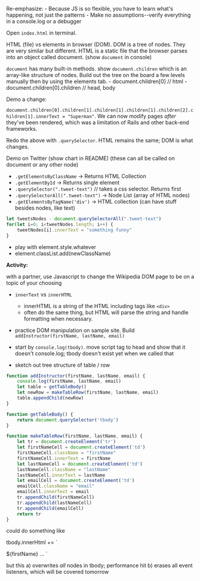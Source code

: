 Re-emphasize:
    - Because JS is so flexible, you have to learn what's happening, not just the patterns
    - Make no assumptions--verify everything in a console.log or a debugger

Open `index.html` in terminal. 

HTML (file) vs elements in browser (DOM).  DOM is a tree of nodes.  They are very similar but different.  HTML is a static file that the browser parses into an object called document.  (show `document` in console)

`document` has many built-in methods.  show `document.children` which is an array-like structure of nodes.  Build out the tree on the board a few levels manually then by using the elements tab.
    - document.children[0] // html
    - document.children[0].children // head, body
    
Demo a change:

`document.children[0].children[1].children[1].children[1].children[2].children[1].innerText = "Superman"`.  We can now modify pages _after_ they've been rendered, which was a limitation of Rails and other back-end frameworks.

Redo the above with `.querySelector`.  HTML remains the same; DOM is what changes.
 
Demo on Twitter (show chart in README) (these can all be called on document or any other node)
- `.getElementsByClassName` -> Returns HTML Collection
- `.getElementById` -> Returns single element
- `.querySelector(".tweet-text")` // takes a css selector.  Returns first
- `.querySelectorAll(".tweet-text")` -> Node List (array of HTML nodes) 
- `.getElementsByTagName('div')` -> HTML collection (can have stuff besides nodes, like text)

```js
let tweetsNodes - document.querySelectorAll(".tweet-text")
for(let i=0; i<tweetNodes.length; i++) {
    tweetNodes[i].innerText = "something funny"
}
````

- play with element.style.whatever
- element.classList.add(newClassName)

**Activity:**

with a partner, use Javascript to change the Wikipedia DOM page to be on a topic of your choosing

- `innerText` vs `innerHTML`
     - innerHTML is a string of the HTML including tags like `<div>`
    - often do the same thing, but HTML will parse the string and handle formatting when necessary.  

- practice DOM manipulation on sample site.  Build `addInstructor(firstName, lastName, email)`

- start by `console.log(tbody)`.  move script tag to head and show that it doesn't console.log; tbody doesn't exist yet when we called that

- sketch out tree structure of table / row

```js
function addInstructor(firstName, lastName, email) {
    console.log(firstName, lastName, email)
    let table = getTableBody()
    let newRow = makeTableRow(firstName, lastName, email)
    table.appendChild(newRow)
}

function getTableBody() {
    return document.querySelector('tbody')
}

function makeTableRow(firstName, lastName, email) {
    let tr = document.createElement('tr')
    let firstNameCell = document.createElement('td')
    firstNameCell.className = "firstName"
    firstNameCell.innerText = firstName
    let lastNameCell = document.createElement('td')
    lastNameCell.className = "lastName"
    lastNameCell.innerText = lastName
    let emailCell = document.createElement('td')
    emailCell.className = "email"
    emailCell.innerText = email
    tr.appendChild(firstNameCell)
    tr.appendChild(lastNameCell)
    tr.appendChild(emailCell)
    return tr
}
```

could do something like

tbody.innerHtml += `
 <tr>
    <td class="firstName">${firstName}</td>
...
  </tr>
  `


but this 
    a) overwrites _all_ nodes in tbody; performance hit
    b) erases all event listeners, which will be covered tomorrow